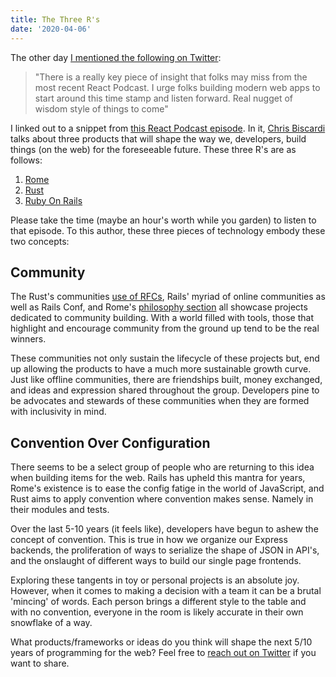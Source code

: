 ```yaml
---
title: The Three R's
date: '2020-04-06'
---
```


The other day [I mentioned the following on Twitter][twit]:

> "There is a really key piece of insight that folks may miss from the most recent React Podcast. 
> I urge folks building modern web apps to start around this time stamp and listen forward. 
> Real nugget of wisdom style of things to come"

I linked out to a snippet from [this React Podcast episode][episode].
In it, [Chris Biscardi][cb] talks about three products that will shape the way we,
developers, build things (on the web) for the foreseeable future.
These three R's are as follows:

1. [Rome][rome]
2. [Rust][rust]
3. [Ruby On Rails][ror]

Please take the time (maybe an hour's worth while you garden) to listen to that episode.
To this author,
these three pieces of technology embody these two concepts:

## Community

The Rust's communities [use of RFCs][rustrfc],
Rails' myriad of online communities as well as Rails Conf,
and Rome's [philosophy section][romep] all showcase projects dedicated to community building.
With a world filled with tools,
those that highlight and encourage community from the ground up tend to be the real winners.

These communities not only sustain the lifecycle of these projects but,
end up allowing the products to have a much more sustainable growth curve.
Just like offline communities,
there are friendships built,
money exchanged,
and ideas and expression shared throughout the group.
Developers pine to be advocates and stewards of these communities when they are formed with inclusivity in mind.

## Convention Over Configuration

There seems to be a select group of people who are returning to this idea when building items for the web.
Rails has upheld this mantra for years,
Rome's existence is to ease the config fatige in the world of JavaScript,
and Rust aims to apply convention where convention makes sense.
Namely in their modules and tests.

Over the last 5-10 years (it feels like),
developers have begun to ashew the concept of convention.
This is true in how we organize our Express backends,
the proliferation of ways to serialize the shape of JSON in API's,
and the onslaught of different ways to build our single page frontends.

Exploring these tangents in toy or personal projects is an absolute joy.
However,
when it comes to making a decision with a team it can be a brutal 'mincing' of words.
Each person brings a different style to the table and
with no convention, everyone in the room is likely accurate in their own snowflake of a way.

What products/frameworks or ideas do you think will shape the next 5/10 years of programming for the web?
Feel free to [reach out on Twitter][chat] if you want to share.

[twit]: https://twitter.com/braidn/status/1244014713035526144

[episode]: https://reactpodcast.com/87

[cb]: https://www.christopherbiscardi.com/

[rome]: https://romejs.dev/

[rust]: https://www.rust-lang.org/

[ror]: https://rubyonrails.org/

[rustrfc]: https://github.com/rust-lang/rfcs

[romep]: https://github.com/facebookexperimental/rome#philosophy

[chat]: https://twitter.com/braidn
